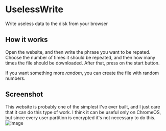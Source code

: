 # UselessWrite
Write useless data to the disk from your browser
## How it works
Open the website, and then write the phrase you want to be repated. Choose the number of times it should be repeated, and then how many times the file should be downloaded. After that, press on the start button.

If you want something more _random_, you can create the file with random numbers.
## Screenshot
This website is probably one of the simplest I've ever built, and I just care that it can do this type of work. I think it can be useful only on ChromeOS, but since every user partition is encrypted it's not necessary to do this.
![image](https://github.com/Dinoosauro/UselessWrite/assets/80783030/ae38bce6-c7f6-4baa-9748-58cd1a1a7d63)
